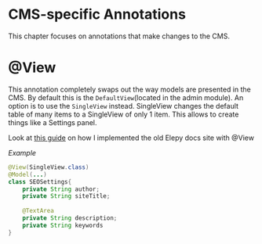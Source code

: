 # CMS-specific Annotations
This chapter focuses on annotations that make changes to the CMS.

# @View
This annotation completely swaps out the way models are presented in the CMS.
By default this is the `DefaultView`(located in the admin module).
An option is to use the `SingleView` instead. 
SingleView changes the default table of many items to a SingleView of only 1 item.
This allows to create things like a Settings panel.

Look at [this guide](guides/custom-views.md) on how I implemented the old Elepy docs site with @View

_Example_

```java
@View(SingleView.class)
@Model(...)
class SEOSettings{
    private String author;
    private String siteTitle;
    
    @TextArea
    private String description;
    private String keywords
}
```
